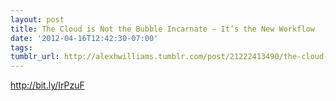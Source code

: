 ```yaml
---
layout: post
title: The Cloud is Not the Bubble Incarnate – It’s the New Workflow
date: '2012-04-16T12:42:30-07:00'
tags: 
tumblr_url: http://alexhwilliams.tumblr.com/post/21222413490/the-cloud-is-not-the-bubble-incarnate-its-the-new
---
```

<p><a href="http://bit.ly/IrPzuF">http://bit.ly/IrPzuF</a></p>
